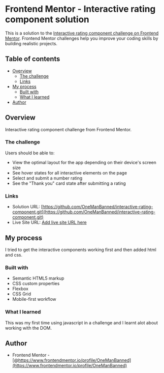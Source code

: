 # Frontend Mentor - Interactive rating component solution

This is a solution to the [Interactive rating component challenge on Frontend Mentor](https://www.frontendmentor.io/challenges/interactive-rating-component-koxpeBUmI). Frontend Mentor challenges help you improve your coding skills by building realistic projects. 

## Table of contents

- [Overview](#overview)
  - [The challenge](#the-challenge)
  - [Links](#links)
- [My process](#my-process)
  - [Built with](#built-with)
  - [What I learned](#what-i-learned)
- [Author](#author)


## Overview

Interactive rating component challenge from Frontend Mentor.

### The challenge

Users should be able to:

- View the optimal layout for the app depending on their device's screen size
- See hover states for all interactive elements on the page
- Select and submit a number rating
- See the "Thank you" card state after submitting a rating

### Links

- Solution URL: [https://github.com/OneManBanned/interactive-rating-component.git](https://github.com/OneManBanned/interactive-rating-component.git)
- Live Site URL: [Add live site URL here](https://your-live-site-url.com)

## My process

I tried to get the interactive components working first and then added html and css.

### Built with

- Semantic HTML5 markup
- CSS custom properties
- Flexbox
- CSS Grid
- Mobile-first workflow

### What I learned

This was my first time using javascript in a challenge and I learnt alot about working with the DOM.

## Author

- Frontend Mentor - [@https://www.frontendmentor.io/profile/OneManBanned](https://www.frontendmentor.io/profile/OneManBanned)


